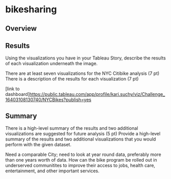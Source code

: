 # bikesharing

## Overview


## Results

Using the visualizations you have in your Tableau Story, describe the results of each visualization underneath the image.

There are at least seven visualizations for the NYC Citibike analysis (7 pt)
There is a description of the results for each visualization (7 pt)

[link to dashboard]https://public.tableau.com/app/profile/kari.suchy/viz/Challenge_16403108130740/NYCBikes?publish=yes





## Summary

There is a high-level summary of the results and two additional visualizations are suggested for future analysis (5 pt)
Provide a high-level summary of the results and two additional visualizations that you would perform with the given dataset.

Need a comparable City; need to look at year round data, preferably more than one years worth of data.  How can the bike program be rolled out in underserved communitites to improve their access to jobs, health care, entertainment, and other important services. 
